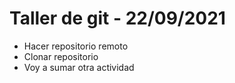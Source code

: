 # Taller de git - 22/09/2021

- Hacer repositorio remoto
- Clonar repositorio
- Voy a sumar otra actividad
